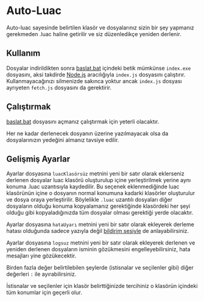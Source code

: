 # Auto-Luac
Auto-luac sayesinde belirtilen klasör ve dosyalarınız sizin bir şey yapmanız gerekmeden .luac haline getirilir ve siz düzenledikçe yeniden derlenir.
## Kullanım
Dosyalar indirildikten sonra [baslat.bat](./baslat.bat) içindeki betik mümkünse `index.exe` dosyasını, aksi takdirde [Node.js](https://nodejs.org/en/download) aracılığıyla `index.js` dosyasını çalıştırır. Kullanmayacağınızı silmenizde sakınca yoktur ancak `index.js` dosyası ayrıyeten `fetch.js` dosyasını da gerektirir.
## Çalıştırmak
[baslat.bat](./baslat.bat) dosyasını açmanız çalıştırmak için yeterli olacaktır.

Her ne kadar derlenecek dosyanın üzerine yazılmayacak olsa da dosyalarınızın yedeğini almanız tavsiye edilir.

## Gelişmiş Ayarlar
Ayarlar dosyasına `luacKlasörsüz` metnini yeni bir satır olarak eklerseniz derlenen dosyalar luac klasörü oluşturulup içine yerleştirilmek yerine aynı konuma .luac uzantısıyla kaydedilir. Bu seçenek eklenmediğinde luac klasörünün içine o dosyanın normal konumuna kadarki klasörler oluşturulur ve dosya oraya yerleştirilir. Böylelikle `.luac` uzantılı dosyaları diğer dosyaların olduğu konuma kopyalamanız gerektiğinde klasördeki her şeyi olduğu gibi kopyaladığınızda tüm dosyalar olması gerektiği yerde olacaktır.

Ayarlar dosyasına `hataUyarı` metnini yeni bir satır olarak ekleyerek derleme hatası olduğunda sadece yazıyla değil [bildirim sesiyle](https://www.youtube.com/watch?v=-toF9dfdFxI) de anlayabilirsiniz.

Ayarlar dosyasına `logsuz` metnini yeni bir satır olarak ekleyerek derlenen ve yeniden derlenen dosyaların isminin gözükmesini engelleyebilirsiniz, hata mesajları yine gözükecektir.

Birden fazla değer belirtilebilen şeylerde (istisnalar ve seçilenler gibi) diğer değerleri `:` ile ayırabilirsiniz.

İstisnalar ve seçilenler için klasör belirttiğinizde tercihiniz o klasörün içindeki tüm konumlar için geçerli olur.